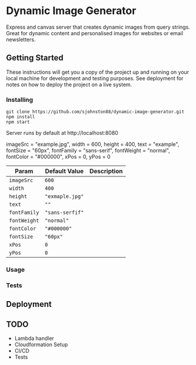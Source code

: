 # Dynamic Image Generator

Express and canvas server that creates dynamic images from query strings. Great for dynamic content and personalised images for websites or email newsletters.

## Getting Started

These instructions will get you a copy of the project up and running on your local machine for development and testing purposes. See deployment for notes on how to deploy the project on a live system.

### Installing

```
git clone https://github.com/sjohnston88/dynamic-image-generator.git
npm install
npm start
```

Server runs by default at http://localhost:8080

imageSrc = "example.jpg",
width = 600,
height = 400,
text = "example",
fontSize = "60px",
fontFamily = "sans-serif",
fontWeight = "normal",
fontColor = "#000000",
xPos = 0,
yPos = 0

| Param        | Default Value   | Description |
| ------------ | --------------- | ----------- |
| `imageSrc`   | `600`           |             |
| `width`      | `400`           |             |
| `height`     | `"exmaple.jpg"` |             |
| `text`       | `""`            |             |
| `fontFamily` | `"sans-serfif"` |             |
| `fontWeight` | `"normal"`      |             |
| `fontColor`  | `"#000000"`     |             |
| `fontSize`   | `"60px"`        |             |
| `xPos`       | `0`             |             |
| `yPos`       | `0`             |             |

### Usage

### Tests

## Deployment

## TODO

- Lambda handler
- Cloudformation Setup
- CI/CD
- Tests
